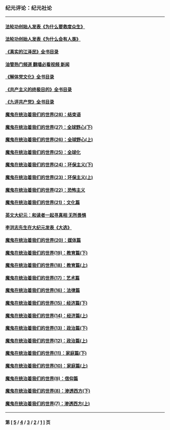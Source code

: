 ### 纪元评论：纪元社论
---
#### [法轮功创始人发表《为什么要救度众生》](../../pages/nsc422/n13975246.md?06140330) 
#### [法轮功创始人发表《为什么会有人类》](../../pages/nsc422/n13912117.md?06140330) 
#### [《真实的江泽民》全书目录](../../pages/nsc422/n13721399.md?06140330) 
#### [油管热门频道 翻墙必看视频 新闻](ok?06140330)
#### [《解体党文化》全书目录](../../pages/nsc422/n13721157.md?06140330) 
#### [《共产主义的终极目的》全书目录](../../pages/nsc422/n13721048.md?06140330) 
#### [《九评共产党》全书目录](../../pages/nsc422/n13708085.md?06140330) 
#### [魔鬼在统治着我们的世界(28)：结束语](../../pages/nsc422/n10936246.md?06140330) 
#### [魔鬼在统治着我们的世界(27)：全球野心(下)](../../pages/nsc422/n10928319.md?06140330) 
#### [魔鬼在统治着我们的世界(26)：全球野心(上)](../../pages/nsc422/n10900318.md?06140330) 
#### [魔鬼在统治着我们的世界(25)：全球化](../../pages/nsc422/n10788205.md?06140330) 
#### [魔鬼在统治着我们的世界(24)：环保主义(下)](../../pages/nsc422/n10695307.md?06140330) 
#### [魔鬼在统治着我们的世界(23)：环保主义(上)](../../pages/nsc422/n10688613.md?06140330) 
#### [魔鬼在统治着我们的世界(22)：恐怖主义](../../pages/nsc422/n10614727.md?06140330) 
#### [魔鬼在统治着我们的世界(21)：文化篇](../../pages/nsc422/n10597706.md?06140330) 
#### [英文大纪元：和读者一起寻真相 无所畏惧](../../pages/nsc422/n12542027.md?06140330) 
#### [李洪志先生在大纪元发表《大选》](../../pages/nsc422/n12534746.md?06140330) 
#### [魔鬼在统治着我们的世界(20)：媒体篇](../../pages/nsc422/n10586579.md?06140330) 
#### [魔鬼在统治着我们的世界(19)：教育篇(下)](../../pages/nsc422/n10564808.md?06140330) 
#### [魔鬼在统治着我们的世界(18)：教育篇(上)](../../pages/nsc422/n10526970.md?06140330) 
#### [魔鬼在统治着我们的世界(17)：艺术篇](../../pages/nsc422/n10499093.md?06140330) 
#### [魔鬼在统治着我们的世界(16)：法律篇](../../pages/nsc422/n10485969.md?06140330) 
#### [魔鬼在统治着我们的世界(15)：经济篇(下)](../../pages/nsc422/n10469975.md?06140330) 
#### [魔鬼在统治着我们的世界(14)：经济篇(上)](../../pages/nsc422/n10457370.md?06140330) 
#### [魔鬼在统治着我们的世界(13)：政治篇(下)](../../pages/nsc422/n10448270.md?06140330) 
#### [魔鬼在统治着我们的世界(12)：政治篇(上)](../../pages/nsc422/n10444576.md?06140330) 
#### [魔鬼在统治着我们的世界(11)：家庭篇(下)](../../pages/nsc422/n10440961.md?06140330) 
#### [魔鬼在统治着我们的世界(10)：家庭篇(上)](../../pages/nsc422/n10435448.md?06140330) 
#### [魔鬼在统治着我们的世界(9)：信仰篇](../../pages/nsc422/n10432159.md?06140330) 
#### [魔鬼在统治着我们的世界(8)：渗透西方(下)](../../pages/nsc422/n10429603.md?06140330) 
#### [魔鬼在统治着我们的世界(7)：渗透西方(上)](../../pages/nsc422/n10426013.md?06140330) 

---
#### 第 [ [5](./5.md?06140330) / [4](./4.md?06140330) / [3](./3.md?06140330) / [2](./2.md?06140330) / [1](./1.md?06140330) ] 页
